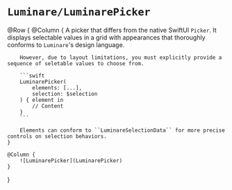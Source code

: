 # ``Luminare/LuminarePicker``

@Row {
    @Column {
        A picker that differs from the native SwiftUI `Picker`.
        It displays selectable values in a grid with appearances that thoroughly conforms to ``Luminare``'s design language.
        
        However, due to layout limitations, you must explicitly provide a sequence of seletable values to choose from.
        
        ```swift
        LuminarePicker(
            elements: [...],
            selection: $selection
        ) { element in
            // Content
        }
        ```
        
        Elements can conform to ``LuminareSelectionData`` for more precise controls on selection behaviors.
    }
    
    @Column {
        ![LuminarePicker](LuminarePicker)
    }
}
